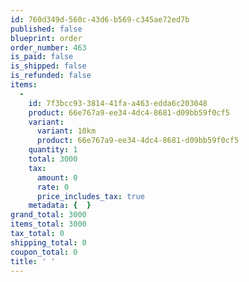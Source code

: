 ```yaml
---
id: 760d349d-560c-43d6-b569-c345ae72ed7b
published: false
blueprint: order
order_number: 463
is_paid: false
is_shipped: false
is_refunded: false
items:
  -
    id: 7f3bcc93-3814-41fa-a463-edda6c203048
    product: 66e767a9-ee34-4dc4-8681-d09bb59f0cf5
    variant:
      variant: 10km
      product: 66e767a9-ee34-4dc4-8681-d09bb59f0cf5
    quantity: 1
    total: 3000
    tax:
      amount: 0
      rate: 0
      price_includes_tax: true
    metadata: {  }
grand_total: 3000
items_total: 3000
tax_total: 0
shipping_total: 0
coupon_total: 0
title: ' '
---
```

